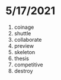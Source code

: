 # 5/17/2021

1. coinage
2. shuttle
3. collaborate
4. preview
5. skeleton
6. thesis
7. competitive
8. destroy
